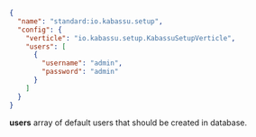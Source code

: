 ```json
{
  "name": "standard:io.kabassu.setup",
  "config": {
    "verticle": "io.kabassu.setup.KabassuSetupVerticle",
    "users": [
      {
        "username": "admin",
        "password": "admin"
      }
    ]
  }
}
```
**users** array of default users that should be created in database.

